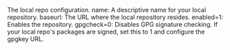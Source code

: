 The local repo configuration.
name: A descriptive name for your local repository.
baseurl: The URL where the local repository resides.
enabled=1: Enables the repository.
gpgcheck=0: Disables GPG signature checking. If your local repo's packages are signed, set this to 1 and configure the gpgkey URL.